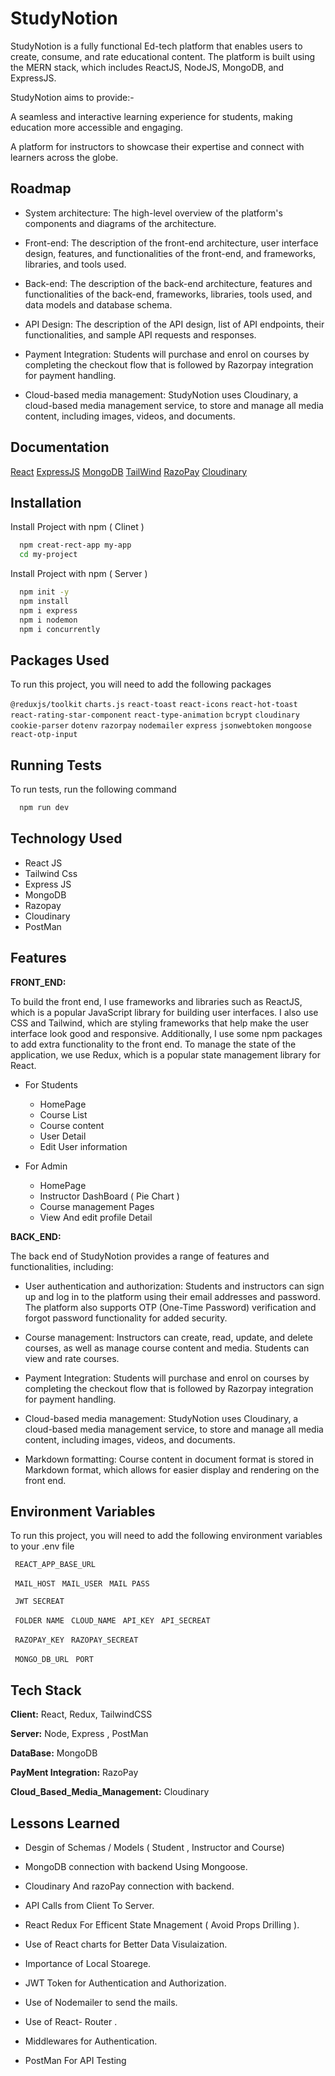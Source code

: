 
# StudyNotion

StudyNotion is a fully functional Ed-tech platform that enables users to create, consume, and rate educational content. The platform is built using the MERN stack, which includes ReactJS, NodeJS, MongoDB, and ExpressJS.

StudyNotion aims to provide:-

A seamless and interactive learning experience for students, making education more accessible and engaging.

A platform for instructors to showcase their expertise and connect with learners across the globe.


## Roadmap

- System architecture: The high-level overview of the platform's components and diagrams of the architecture.

- Front-end: The description of the front-end architecture, user interface design, features, and functionalities of the front-end, and frameworks, libraries, and tools used.

- Back-end: The description of the back-end architecture, features and functionalities of the back-end, frameworks, libraries, tools used, and data models and database schema.


- API Design: The description of the API design, list of API endpoints, their functionalities, and sample API requests and responses.

- Payment Integration: Students will purchase and enrol on courses by completing the checkout flow that is followed by Razorpay integration for payment handling.


- Cloud-based media management: StudyNotion uses Cloudinary, a cloud-based media management service, to store and manage all media content, including images, videos, and documents.



## Documentation

[React](https://react.dev/learn)
[ExpressJS](https://devdocs.io/express/)
[MongoDB](https://www.mongodb.com/docs/)
[TailWind](https://tailwindcss.com/docs/installation)
[RazoPay](https://razorpay.com/docs/#home-payments)
[Cloudinary](https://cloudinary.com/documentation)

## Installation

Install Project with npm ( Clinet )

```bash
  npm creat-rect-app my-app
  cd my-project
```

Install Project with npm ( Server )

```bash
  npm init -y
  npm install
  npm i express
  npm i nodemon
  npm i concurrently
```
## Packages Used



To run this project, you will need to add the following packages

`@reduxjs/toolkit`
`charts.js`
`react-toast`
`react-icons`
`react-hot-toast`
`react-rating-star-component`
`react-type-animation`
`bcrypt`
`cloudinary`
`cookie-parser`
`dotenv`
`razorpay`
`nodemailer`
`express`
`jsonwebtoken`
`mongoose`
`react-otp-input`
## Running Tests

To run tests, run the following command

```bash
  npm run dev

```


## Technology Used
 - React JS
 - Tailwind Css
 - Express JS
 - MongoDB
 - Razopay
 - Cloudinary
 - PostMan
## Features

**FRONT_END:**

To build the front end, I use frameworks and libraries such as ReactJS, which is a popular JavaScript library for building user interfaces. I also use CSS and Tailwind, which are styling frameworks that help make the user interface look good and responsive. Additionally, I use some npm packages to add extra functionality to the front end. To manage the state of the application, we use Redux, which is a popular state management library for React. 

- For Students 
  * HomePage
  * Course List
  * Course content
  * User Detail
  * Edit User information

- For Admin 
    * HomePage
   * Instructor DashBoard ( Pie Chart )
   * Course management Pages
   * View And edit profile Detail



**BACK_END:**

The back end of StudyNotion provides a range of features and functionalities, including:

- User authentication and authorization: Students and instructors can sign up and log in to the platform using their email addresses and password. The platform also supports OTP (One-Time Password) verification and forgot password functionality for added security.

- Course management: Instructors can create, read, update, and delete courses, as well as manage course content and media. Students can view and rate courses.

- Payment Integration: Students will purchase and enrol on courses by completing the checkout flow that is followed by Razorpay integration for payment handling.

- Cloud-based media management: StudyNotion uses Cloudinary, a cloud-based media management service, to store and manage all media content, including images, videos, and documents.

- Markdown formatting: Course content in document format is stored in Markdown format, which allows for easier display and rendering on the front end.





## Environment Variables

To run this project, you will need to add the following environment variables to your .env file

` REACT_APP_BASE_URL`

` MAIL_HOST`
` MAIL_USER`
` MAIL PASS`

` JWT SECREAT`

` FOLDER NAME`
` CLOUD_NAME`
` API_KEY`
` API_SECREAT`

` RAZOPAY_KEY`
` RAZOPAY_SECREAT`

` MONGO_DB_URL`
` PORT`



## Tech Stack

**Client:** React, Redux, TailwindCSS

**Server:** Node, Express , PostMan

**DataBase:** MongoDB

**PayMent Integration:** RazoPay

**Cloud_Based_Media_Management:** Cloudinary


## Lessons Learned

- Desgin of Schemas / Models ( Student , Instructor and Course)

- MongoDB connection with backend Using Mongoose.

- Cloudinary And razoPay connection with backend.

-  API Calls from Client To Server.

- React Redux For Efficent State Mnagement ( Avoid Props Drilling ).

- Use of React charts for Better Data Visulaization.

- Importance of Local Stoarege.

- JWT Token for Authentication and Authorization.

- Use of Nodemailer to send the mails.

- Use of React- Router .

- Middlewares for Authentication.

- PostMan For API Testing


